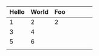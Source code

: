 | Hello | World | Foo |     |     |     |     |
| ----- | ----- | --- | --- | --- | --- | --- |
| 1     | 2     | 2   |     |     |     |     | 
| 3     | 4     |     |     |     |     |     |
| 5     | 6     |     |     |     |     |     |
|       |       |     |     |     |     |     |
